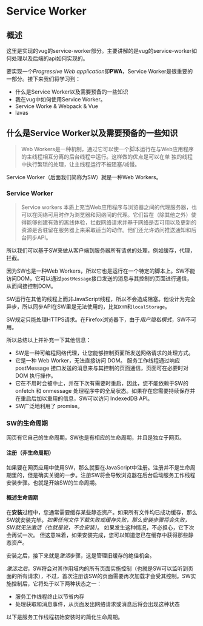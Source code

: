 # Service Worker

## 概述

这里是实现的vug的service-worker部分。主要讲解的是vug的service-worker如何处理以及后端的api如何实现的。

要实现一个*Progressive Web application*即**PWA**，Service Worker是很重要的一部分。接下来我们将学习到：

* 什么是Service Worker以及需要预备的一些知识
* 我在vug中如何使用Service Worker。
* Service Worke & Webpack & Vue
* lavas

## 什么是Service Worker以及需要预备的一些知识

>Web Workers是一种机制，通过它可以使一个脚本运行在与Web应用程序的主线程相互分离的后台线程中运行。这样做的优点是可以在单
>独的线程中执行繁琐的处理，让主线程运行不被阻塞/减慢。

Service Worker（后面我们简称为SW）就是一种Web Workers。

### Service Worker

>Service workers 本质上充当Web应用程序与浏览器之间的代理服务器，也可以在网络可用时作为浏览器和网络间的代理。它们旨在（除其他之外）使得能够创建有效的离线体验，拦截网络请求并基于网络是否可用以及更新的资源是否驻留在服务器上来采取适当的动作。他们还允许访问推送通知和后台同步API。

所以我们可以基于SW来做从客户端到服务器所有请求的处理，例如缓存，代理，拦截。

因为SW也是一种Web Workers，所以它也是运行在一个特定的脚本上。SW不能访问DOM，它可以通过`postMessage`接口发送的消息与其控制的页面进行通信，从而间接控制DOM。

SW运行在其他的线程上而非JavaScript线程，所以不会造成阻塞。他设计为完全异步，所以同步API在SW里是无法使用的，比如`XHR`和`localStorage`。

SW规定只能处理HTTPS请求。在Firefox浏览器下，由于*用户隐私模式*，SW不可用。

所以总结以上并补充一下其他信息：

* SW是一种可编程网络代理，让您能够控制页面所发送网络请求的处理方式。
* 它是一种 Web Worker，无法直接访问 DOM。 服务工作线程通过响应 postMessage 接口发送的消息来与其控制的页面通信，页面可在必要时对 DOM 执行操作。
* 它在不用时会被中止，并在下次有需要时重启，因此，您不能依赖于SW的 onfetch 和 onmessage 处理程序中的全局状态。如果存在您需要持续保存并在重启后加以重用的信息，SW可以访问 IndexedDB API。
* SW广泛地利用了 promise。

### SW的生命周期

网页有它自己的生命周期，SW也是有相应的生命周期，并且是独立于网页。

#### 注册（非生命周期）

如果要在网页应用中使用SW，那么就要在JavaScript中注册。注册并不是生命周期里的，但是确实关键的一步。注册SW将会导致浏览器在后台启动服务工作线程安装步骤。也就是开始SW的生命周期。

#### 概述生命周期

在**安装**过程中，您通常需要缓存某些静态资产。如果所有文件均已成功缓存，那么SW就安装完毕。*如果任何文件下载失败或缓存失败，那么安装步骤将会失败，SW就无法激活（也就是说，不会安装）*。 如果发生这种情况，不必担心，它下次会再试一次。 但这意味着，如果安装完成，您可以知道您已在缓存中获得那些静态资产。

安装之后，接下来就是*激活*步骤，这是管理旧缓存的绝佳机会。

*激活之后*，SW将会对其作用域内的所有页面实施控制（也就是SW可以监听到页面的所有请求），不过，首次注册该SW的页面需要再次加载才会受其控制。SW实施控制后，它将处于以下两种状态之一：

* 服务工作线程终止以节省内存
* 处理获取和消息事件，从页面发出网络请求或消息后将会出现这种状态

以下是服务工作线程初始安装时的简化生命周期。

